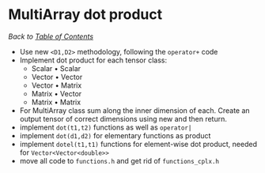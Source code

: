 # MultiArray dot product

_Back to [Table of Contents](../README.md)_

* Use new `<D1,D2>` methodology, following the `operator+` code
* Implement dot product for each tensor class:
   * Scalar • Scalar
   * Vector • Vector
   * Vector • Matrix
   * Matrix • Vector
   * Matrix • Matrix
* For MultiArray class sum along the inner dimension of each. Create an output tensor of correct dimensions using new and then return.
* implement `dot(t1,t2)` functions as well as `operator|`
* implement `dot(d1,d2)` for elementary functions as product
* implement `dotel(t1,t1)` functions for element-wise dot product, needed for `Vector<Vector<double>>`
* move all code to `functions.h` and get rid of `functions_cplx.h`
